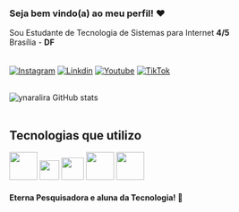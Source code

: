 
### Seja bem vindo(a) ao meu perfil! ❤️
Sou Estudante de Tecnologia de Sistemas para Internet <strong>4/5</strong><br>
Brasília - <strong>DF</strong> <br><br>
<br>
[![Instagram](https://img.shields.io/badge/Instagram-E4405F?style=for-the-badge&logo=instagram&logoColor=white)](https://www.instagram.com/accounts/onetap/?next=%2F)
[![Linkdin](https://img.shields.io/badge/LinkedIn-0077B5?style=for-the-badge&logo=linkedin&logoColor=white)](https://www.linkedin.com/in/ynara-lira-ventura-797a341b7/)
[![Youtube](https://img.shields.io/badge/YouTube-FF0000?style=for-the-badge&logo=youtube&logoColor=white)](https://www.youtube.com/channel/UCfTPnFdC2xBQegg7aBZuDGw)
[![TikTok](https://img.shields.io/badge/TikTok-000000?style=for-the-badge&logo=tiktok&logoColor=white)](https://www.tiktok.com/@ynara_dev)
<br><br>

![ynaralira GitHub stats](https://github-readme-stats.vercel.app/api?username=ynaralira&show_icons=true&theme=radical)
<br><br>
## Tecnologias que utilizo
<img src="https://upload.wikimedia.org/wikipedia/commons/thumb/6/61/HTML5_logo_and_wordmark.svg/800px-HTML5_logo_and_wordmark.svg.png" width="50pm"></img>
<img src="https://wikiimg.tojsiabtv.com/wikipedia/commons/thumb/d/d5/CSS3_logo_and_wordmark.svg/1200px-CSS3_logo_and_wordmark.svg.png" width="35pm"></img>
<img src="https://upload.wikimedia.org/wikipedia/commons/thumb/9/99/Unofficial_JavaScript_logo_2.svg/640px-Unofficial_JavaScript_logo_2.svg.png" width="40pm"></img>
<img src="https://upload.wikimedia.org/wikipedia/commons/thumb/a/a7/React-icon.svg/1200px-React-icon.svg.png" width="50pm"></img>
<img src="https://getbootstrap.com.br/docs/4.1/assets/img/bootstrap-stack.png" width="50pm"></img>
<br>
#### Eterna Pesquisadora e aluna da Tecnologia! 💖



